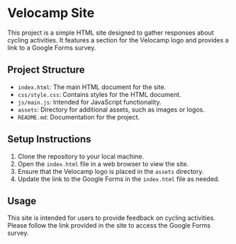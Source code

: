 # Velocamp Site

This project is a simple HTML site designed to gather responses about cycling activities. It features a section for the Velocamp logo and provides a link to a Google Forms survey.

## Project Structure

- `index.html`: The main HTML document for the site.
- `css/style.css`: Contains styles for the HTML document.
- `js/main.js`: Intended for JavaScript functionality.
- `assets`: Directory for additional assets, such as images or logos.
- `README.md`: Documentation for the project.

## Setup Instructions

1. Clone the repository to your local machine.
2. Open the `index.html` file in a web browser to view the site.
3. Ensure that the Velocamp logo is placed in the `assets` directory.
4. Update the link to the Google Forms in the `index.html` file as needed.

## Usage

This site is intended for users to provide feedback on cycling activities. Please follow the link provided in the site to access the Google Forms survey.